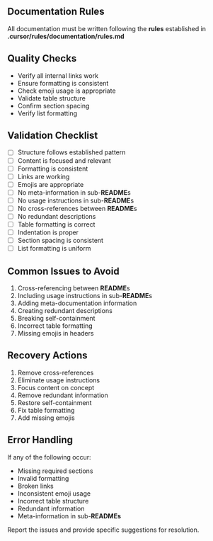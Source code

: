 ## Documentation Rules
All documentation must be written following the **rules** established in **.cursor/rules/documentation/rules.md** 

## Quality Checks
   - Verify all internal links work
   - Ensure formatting is consistent
   - Check emoji usage is appropriate
   - Validate table structure
   - Confirm section spacing
   - Verify list formatting

## Validation Checklist
- [ ] Structure follows established pattern
- [ ] Content is focused and relevant
- [ ] Formatting is consistent
- [ ] Links are working
- [ ] Emojis are appropriate
- [ ] No meta-information in sub-**README**s
- [ ] No usage instructions in sub-**README**s
- [ ] No cross-references between **README**s
- [ ] No redundant descriptions
- [ ] Table formatting is correct
- [ ] Indentation is proper
- [ ] Section spacing is consistent
- [ ] List formatting is uniform

## Common Issues to Avoid
1. Cross-referencing between **README**s
2. Including usage instructions in sub-**README**s
3. Adding meta-documentation information
4. Creating redundant descriptions
5. Breaking self-containment
6. Incorrect table formatting
7. Missing emojis in headers

## Recovery Actions
1. Remove cross-references
2. Eliminate usage instructions
3. Focus content on concept
4. Remove redundant information
5. Restore self-containment
6. Fix table formatting
7. Add missing emojis

## Error Handling

If any of the following occur:
- Missing required sections
- Invalid formatting
- Broken links
- Inconsistent emoji usage
- Incorrect table structure
- Redundant information
- Meta-information in sub-**READMEs**

Report the issues and provide specific suggestions for resolution. 